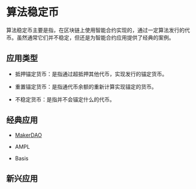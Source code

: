 # 算法稳定币

算法稳定币主要是指，在区块链上使用智能合约实现的，通过一定算法发行的代币。虽然通常它们并不稳定，但还是为智能合约应用提供了经典的案例。

## 应用类型

- 抵押锚定货币：是指通过超抵押其他代币，实现发行的锚定货币。

- 重置锚定货币：是指通代币余额的重新计算实现锚定的货币。

- 不稳定货币：是指并不会锚定什么的代币。

## 经典应用

- [MakerDAO](./MakerDAO/index.md)

- AMPL

- Basis

## 新兴应用